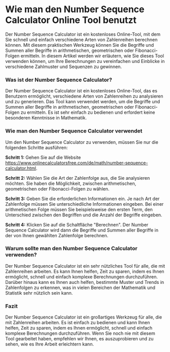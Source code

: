 Wie man den Number Sequence Calculator Online Tool benutzt
==========================================================

Der Number Sequence Calculator ist ein kostenloses Online-Tool, mit dem Sie schnell und einfach verschiedene Arten von Zahlenreihen berechnen können. Mit diesem praktischen Werkzeug können Sie die Begriffe und Summen aller Begriffe in arithmetischen, geometrischen oder Fibonacci-Folgen ermitteln. In diesem Artikel werden wir erläutern, wie Sie dieses Tool verwenden können, um Ihre Berechnungen zu vereinfachen und Einblicke in verschiedene Zahlmuster und Sequenzen zu gewinnen.

### Was ist der Number Sequence Calculator?

Der Number Sequence Calculator ist ein kostenloses Online-Tool, das es Benutzern ermöglicht, verschiedene Arten von Zahlenreihen zu analysieren und zu generieren. Das Tool kann verwendet werden, um die Begriffe und Summen aller Begriffe in arithmetischen, geometrischen oder Fibonacci-Folgen zu ermitteln. Es ist sehr einfach zu bedienen und erfordert keine besonderen Kenntnisse in Mathematik.

### Wie man den Number Sequence Calculator verwendet

Um den Number Sequence Calculator zu verwenden, müssen Sie nur die folgenden Schritte ausführen:

**Schritt 1:** Gehen Sie auf die Website <https://www.onlinecalculatorsfree.com/de/math/number-sequence-calculator.html>.

**Schritt 2:** Wählen Sie die Art der Zahlenfolge aus, die Sie analysieren möchten. Sie haben die Möglichkeit, zwischen arithmetischen, geometrischen oder Fibonacci-Folgen zu wählen.

**Schritt 3:** Geben Sie die erforderlichen Informationen ein. Je nach Art der Zahlenfolge müssen Sie unterschiedliche Informationen eingeben. Bei einer arithmetischen Folge müssen Sie beispielsweise den ersten Term, den Unterschied zwischen den Begriffen und die Anzahl der Begriffe eingeben.

**Schritt 4:** Klicken Sie auf die Schaltfläche "Berechnen". Der Number Sequence Calculator wird dann die Begriffe und Summen aller Begriffe in der von Ihnen gewählten Zahlenfolge berechnen.

### Warum sollte man den Number Sequence Calculator verwenden?

Der Number Sequence Calculator ist ein sehr nützliches Tool für alle, die mit Zahlenreihen arbeiten. Es kann Ihnen helfen, Zeit zu sparen, indem es Ihnen ermöglicht, schnell und einfach komplexe Berechnungen durchzuführen. Darüber hinaus kann es Ihnen auch helfen, bestimmte Muster und Trends in Zahlenfolgen zu erkennen, was in vielen Bereichen der Mathematik und Statistik sehr nützlich sein kann.

### Fazit

Der Number Sequence Calculator ist ein großartiges Werkzeug für alle, die mit Zahlenreihen arbeiten. Es ist einfach zu bedienen und kann Ihnen helfen, Zeit zu sparen, indem es Ihnen ermöglicht, schnell und einfach komplexe Berechnungen durchzuführen. Wenn Sie noch nie mit diesem Tool gearbeitet haben, empfehlen wir Ihnen, es auszuprobieren und zu sehen, wie es Ihre Arbeit erleichtern kann.
